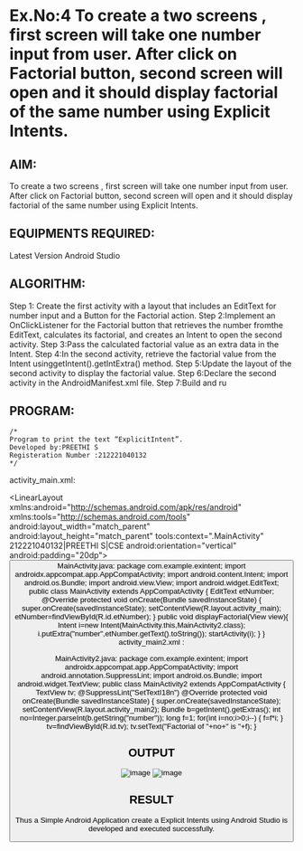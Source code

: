 # Ex.No:4 To create a two screens , first screen will take one number input from user. After click on Factorial button, second screen will open and it should display factorial of the same number using Explicit Intents.


## AIM:

To create a two screens , first screen will take one number input from user. After click on Factorial button, second screen will open and it should display factorial of the same number using Explicit Intents.


## EQUIPMENTS REQUIRED:

Latest Version Android Studio

## ALGORITHM:
Step 1: Create the first activity with a layout that includes an EditText for number input and a
Button for the Factorial action. 
Step 2:Implement an OnClickListener for the Factorial button that retrieves the number fromthe
EditText, calculates its factorial, and creates an Intent to open the second activity. 
Step 3:Pass the calculated factorial value as an extra data in the Intent. 
Step 4:In the second activity, retrieve the factorial value from the Intent usinggetIntent().getIntExtra()
method. 
Step 5:Update the layout of the second activity to display the factorial value. 
Step 6:Declare the second activity in the AndroidManifest.xml file. 
Step 7:Build and ru


## PROGRAM:
```
/*
Program to print the text “ExplicitIntent”.
Developed by:PREETHI S
Registeration Number :212221040132
*/
```
activity_main.xml:
<?xml version="1.0" encoding="utf-8"?>
<LinearLayout xmlns:android="http://schemas.android.com/apk/res/android" xmlns:tools="http://schemas.android.com/tools" android:layout_width="match_parent" android:layout_height="match_parent"
tools:context=".MainActivity"
212221040132|PREETHI S|CSE
android:orientation="vertical" android:padding="20dp">
<EditText android:id="@+id/etNumber" android:layout_width="match_parent" android:layout_height="wrap_content" android:hint="enter_the_number" android:inputType="number" android:layout_marginTop="50dp" android:importantForAutofill="no" />
<Button
android:layout_width="match_parent" android:layout_height="wrap_content" android:text="factorial" android:onClick="displayFactorial"/>
</LinearLayout>
MainActivity.java:
package com.example.exintent;
import androidx.appcompat.app.AppCompatActivity;
import android.content.Intent;
import android.os.Bundle;
import android.view.View;
import android.widget.EditText;
public class MainActivity extends AppCompatActivity {
EditText etNumber;
@Override
protected void onCreate(Bundle savedInstanceState) {
super.onCreate(savedInstanceState);
setContentView(R.layout.activity_main);
etNumber=findViewById(R.id.etNumber);
}
public void displayFactorial(View view){
Intent i=new Intent(MainActivity.this,MainActivity2.class);
i.putExtra("number",etNumber.getText().toString());
startActivity(i);
}
}
activity_main2.xml :
<?xml version="1.0" encoding="utf-8"?>
<RelativeLayout xmlns:android="http://schemas.android.com/apk/res/android" 
               xmlns:tools="http://schemas.android.com/tools" 
                android:layout_width="match_parent" 
                android:layout_height="match_parent"
tools:context=".MainActivity2" android:padding="20dp">
<TextView android:id="@+id/tv" android:layout_width="match_parent" android:layout_height="match_parent" android:text="Factorial of number is"
style="@style/TextAppearance.AppCompat.Large"/>
</RelativeLayout>
MainActivity2.java:
package com.example.exintent;
import androidx.appcompat.app.AppCompatActivity;
import android.annotation.SuppressLint;
import android.os.Bundle;
import android.widget.TextView;
public class MainActivity2 extends AppCompatActivity {
TextView tv;
@SuppressLint("SetTextI18n")
@Override
protected void onCreate(Bundle savedInstanceState) {
super.onCreate(savedInstanceState);
setContentView(R.layout.activity_main2);
Bundle b=getIntent().getExtras();
int no=Integer.parseInt(b.getString("number"));
long f=1;
for(int i=no;i>0;i--)
{
f=f*i;
}
tv=findViewById(R.id.tv);
tv.setText("Factorial of "+no+" is "+f);
}

## OUTPUT
![image](https://github.com/Preethi132/Mobile-Application-Development/assets/136288465/3eed4bb8-8e2c-488d-a1a3-5fd440827250)
![image](https://github.com/Preethi132/Mobile-Application-Development/assets/136288465/66ad1a3d-2524-4fb7-8f61-27a531fe795e)




## RESULT
Thus a Simple Android Application create a Explicit Intents using Android Studio is developed and executed successfully.



